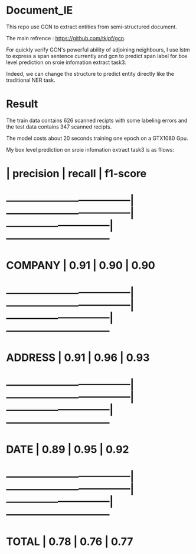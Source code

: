 # Document_IE

This repo use GCN to extract entities from semi-structured document.     

The main refrence : https://github.com/tkipf/gcn.     

For quickly verify GCN's powerful ability of adjoining neighbours, I use lstm to express a span sentence currently and gcn to predict span label for box level prediction on sroie infomation extract task3.       

Indeed, we can change the structure to predict entity directly like the traditional NER task.        

# Result 
The train data contains 626 scanned recipts with some labeling errors and the test data contains 347 scanned recipts. 

The model costs about 20 seconds training one epoch on a GTX1080 Gpu.    

My box level prediction on sroie infomation extract task3 is as fllows:    

#                            |  precision |  recall  | f1-score   
#                ————————————|————————————|——————————|——————————
#                COMPANY     |  0.91      |   0.90   |   0.90  
#                ————————————|————————————|——————————|——————————
#                ADDRESS     |  0.91      |   0.96   |   0.93    
#                ————————————|————————————|——————————|——————————
#                DATE        |  0.89      |   0.95   |   0.92       
#                ————————————|————————————|——————————|——————————
#                TOTAL       |  0.78      |   0.76   |   0.77    
      
